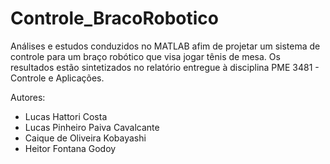 # Controle_BracoRobotico
 Análises e estudos conduzidos no MATLAB afim de projetar um sistema de controle para um braço robótico que visa jogar tênis de mesa. Os resultados estão sintetizados no relatório entregue à disciplina PME 3481 - Controle e Aplicações.

 Autores:
 - Lucas Hattori Costa
 - Lucas Pinheiro Paiva Cavalcante
 - Caique de Oliveira Kobayashi
 - Heitor Fontana Godoy
